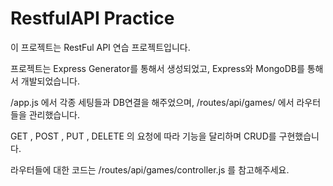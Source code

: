 # RestfulAPI Practice

이 프로젝트는 RestFul API 연습 프로젝트입니다.

프로젝트는 Express Generator를 통해서 생성되었고, Express와 MongoDB를 통해서 개발되었습니다.

/app.js 에서 각종 세팅들과 DB연결을 해주었으며,
/routes/api/games/ 에서 라우터들을 관리했습니다.

GET , POST , PUT , DELETE 의 요청에 따라 기능을 달리하며 CRUD를 구현했습니다.

라우터들에 대한 코드는 /routes/api/games/controller.js 를 참고해주세요.
